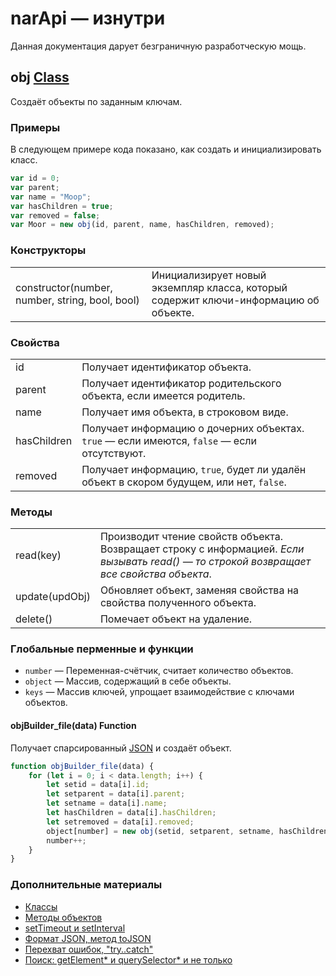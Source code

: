 # narApi — изнутри
Данная документация дарует безграничную разработческую мощь.
## obj [Class](https://learn.javascript.ru/es-class)
Создаёт объекты по заданным ключам.
### Примеры
В следующем примере кода показано, как создать и инициализировать класс.
```javascript
var id = 0;
var parent;
var name = "Моор";
var hasChildren = true;
var removed = false;
var Moor = new obj(id, parent, name, hasChildren, removed);
```
### Конструкторы
|||
|:-|:-|
|constructor(number, number, string, bool, bool)|Инициализирует новый экземпляр класса, который содержит ключи-информацию об объекте.|
### Свойства
|||
|:-|:-|
| id | Получает идентификатор объекта.|
| parent | Получает идентификатор родительского объекта, если имеется родитель.|
| name | Получает имя объекта, в строковом виде.|
| hasChildren | Получает информацию о дочерних объектах. `true` — если имеются, `false` — если отсутствуют.|
| removed | Получает информацию, `true`, будет ли удалён объект в скором будущем, или нет, `false`.|
### Методы
|||
|:-|:-|
| read(key) | Производит чтение свойств объекта. Возвращает строку с информацией. *Если вызывать read() — то строкой возвращает все свойства объекта*.|
| update(updObj) | Обновляет объект, заменяя свойства на свойства полученного объекта.|
| delete() | Помечает объект на удаление.|
### Глобальные перменные и функции
* `number` — Переменная-счётчик, считает количество объектов.
* `object` — Массив, содержащий в себе объекты.
* `keys` — Массив ключей, упрощает взаимодействие с ключами объектов.
#### objBuilder_file(data) Function
Получает спарсированный [JSON](https://learn.javascript.ru/json) и создаёт объект.
```javascript
function objBuilder_file(data) {
    for (let i = 0; i < data.length; i++) {
        let setid = data[i].id;
        let setparent = data[i].parent;
        let setname = data[i].name;
        let hasChildren = data[i].hasChildren;
        let setremoved = data[i].removed;
        object[number] = new obj(setid, setparent, setname, hasChildren, setremoved);
        number++;
    }
}
```
### Дополнительные материалы
* [Классы](https://learn.javascript.ru/es-class)
* [Методы объектов](https://learn.javascript.ru/object-methods)
* [setTimeout и setInterval](https://learn.javascript.ru/settimeout-setinterval)
* [Формат JSON, метод toJSON](https://learn.javascript.ru/json)
* [Перехват ошибок, "try..catch"](https://learn.javascript.ru/exception)
* [Поиск: getElement* и querySelector* и не только](https://learn.javascript.ru/searching-elements-dom)